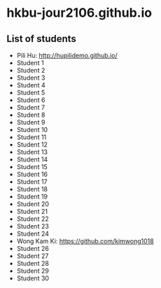 # hkbu-jour2106.github.io

## List of students

* Pili Hu: http://hupilidemo.github.io/
* Student 1
* Student 2
* Student 3
* Student 4
* Student 5
* Student 6
* Student 7
* Student 8
* Student 9
* Student 10
* Student 11
* Student 12
* Student 13
* Student 14
* Student 15
* Student 16
* Student 17
* Student 18
* Student 19
* Student 20
* Student 21
* Student 22
* Student 23
* Student 24
* Wong Kam Ki: https://github.com/kimwong1018
* Student 26
* Student 27
* Student 28
* Student 29
* Student 30
